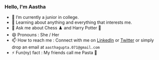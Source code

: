 ### Hello, I'm Aastha

- 🔭 I’m currently a junior in college.
- 🌱 Learning about anything and everything that interests me.
- 💬 Ask me about Chess ♟️ and Harry Potter 🔮
- 😄 Pronouns : She / Her
- 📫 How to reach me : Connect with me on [LinkedIn](https://www.linkedin.com/in/aastha-gupta-21a36b17a/) or [Twitter](https://twitter.com/AasthaGupta071) or simply drop an email at `aasthagupta.071@gmail.com` 
- ⚡ Fun(ny) fact : My friends call me Pasta 🍝 
